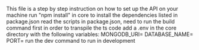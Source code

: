 This file is a step by step instruction on how to set up the API on your machine
run "npm install" in core to install the dependencies listed in package.json
read the scripts in package.json, need to run the build command first in order to transpile the ts code
add a .env in the core directory with the following variables:
MONGODB_URI=
DATABASE_NAME=
PORT=
run the dev command to run in development

